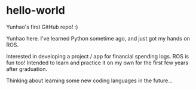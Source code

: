 # hello-world
Yunhao's first GitHub repo! :)

Yunhao here. I've learned Python sometime ago, and just got my hands on ROS.

Interested in developing a project / app for financial spending logs.
ROS is fun too! Intended to learn and practice it on my own for the first few years after graduation.

Thinking about learning some new coding languages in the future...
